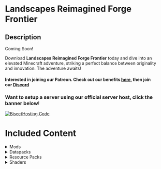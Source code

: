 # Landscapes Reimagined Forge Frontier
## Description
Coming Soon!

Download **Landscapes Reimagined Forge Frontier** today and dive into an elevated Minecraft adventure, striking a perfect balance between originality and innovation. The adventure awaits!
#### **Interested in joining our Patreon. Check out our benefits [here](https://discord.com/servers/landscapes-reimagined-1097668922737696919), then join our [Discord](https://discord.gg/quenZthXgy)**

### Want to setup a server using our official server host, click the banner below!
[![BisectHosting Code](https://raw.githubusercontent.com/M0nkeyPr0grammer/Landscapes-Reimagined/main/BH_Landscape_Reimagined.png)](https://bisecthosting.com/M0nkeyPr0grammer?r=modrinth)

# Included Content
  <details>
    <summary>Mods</summary>
    <h3>Modrinth</h3>
    <ul>
      <li>
        Coming Soon! <a href="https://discord.gg/quenZthXgy">Mod List will be provided on Discord, under the wiki section</a> - Check here for more information
      </li>
    </ul>
    <h3>Curseforge</h3>
    <p>Coming Soon</p>
  </details>
  
  <details>
    <summary>Datapacks</summary>
    <p>Coming Soon</p>
  </details>
  
  <details>
    <summary>Resource Packs</summary>
    <p>Coming Soon</p>
  </details>
  
  <details>
    <summary>Shaders</summary>
    <ul>
      <li>
        <a href="https://modrinth.com/shader/complementary-reimagined">Complementary Reimagined</a>
      </li>
      <li>
        <a href="https://modrinth.com/shader/complementary-unbound">Complementary Reimagined Unbound</a>
      </li>
    </ul>
  </details>
  


